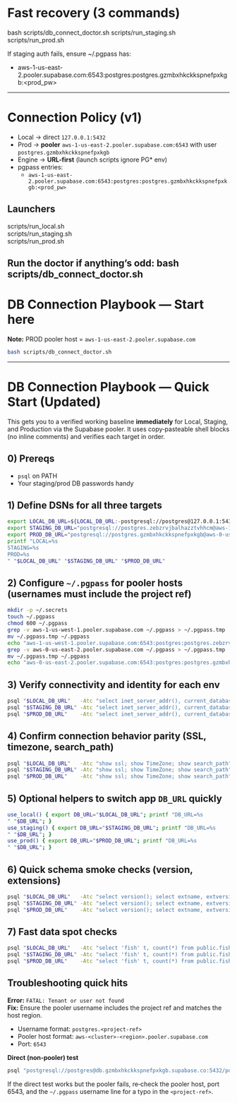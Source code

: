 # Fast recovery (3 commands)

bash scripts/db_connect_doctor.sh
scripts/run_staging.sh
scripts/run_prod.sh

If staging auth fails, ensure ~/.pgpass has:
- aws-1-us-east-2.pooler.supabase.com:6543:postgres:postgres.gzmbxhkckkspnefpxkgb:<prod_pw>
---
# Connection Policy (v1)

- Local → direct `127.0.0.1:5432`
- Prod → **pooler** `aws-1-us-east-2.pooler.supabase.com:6543` with user `postgres.gzmbxhkckkspnefpxkgb`
- Engine → **URL-first** (launch scripts ignore PG* env)
- pgpass entries:
  - `aws-1-us-east-2.pooler.supabase.com:6543:postgres:postgres.gzmbxhkckkspnefpxkgb:<prod_pw>`

## Launchers
scripts/run_local.sh  
scripts/run_staging.sh  
scripts/run_prod.sh  

Run the doctor if anything’s odd:
bash scripts/db_connect_doctor.sh
---
# DB Connection Playbook — Start here

**Note:** PROD pooler host = `aws-1-us-east-2.pooler.supabase.com`


```bash
bash scripts/db_connect_doctor.sh
```
---
# DB Connection Playbook — Quick Start (Updated)

This gets you to a verified working baseline **immediately** for Local, Staging, and Production via the Supabase pooler. It uses copy‑pasteable shell blocks (no inline comments) and verifies each target in order.

## 0) Prereqs
- `psql` on PATH
- Your staging/prod DB passwords handy

## 1) Define DSNs for all three targets

```bash
export LOCAL_DB_URL=${LOCAL_DB_URL:-postgresql://postgres@127.0.0.1:5432/postgres?sslmode=disable}
export STAGING_DB_URL="postgresql://postgres.zebzrvjbalhazztvhhcm@aws-1-us-west-1.pooler.supabase.com:6543/postgres?sslmode=require"
export PROD_DB_URL="postgresql://postgres.gzmbxhkckkspnefpxkgb@aws-0-us-east-2.pooler.supabase.com:6543/postgres?sslmode=require"
printf "LOCAL=%s
STAGING=%s
PROD=%s
" "$LOCAL_DB_URL" "$STAGING_DB_URL" "$PROD_DB_URL"
```

## 2) Configure `~/.pgpass` for pooler hosts (usernames must include the project ref)

```bash
mkdir -p ~/.secrets
touch ~/.pgpass
chmod 600 ~/.pgpass
grep -v aws-1-us-west-1.pooler.supabase.com ~/.pgpass > ~/.pgpass.tmp || true
mv ~/.pgpass.tmp ~/.pgpass
echo "aws-1-us-west-1.pooler.supabase.com:6543:postgres:postgres.zebzrvjbalhazztvhhcm:<YOUR_STAGING_DB_PASSWORD>" >> ~/.pgpass
grep -v aws-0-us-east-2.pooler.supabase.com ~/.pgpass > ~/.pgpass.tmp || true
mv ~/.pgpass.tmp ~/.pgpass
echo "aws-0-us-east-2.pooler.supabase.com:6543:postgres:postgres.gzmbxhkckkspnefpxkgb:<YOUR_PROD_DB_PASSWORD>" >> ~/.pgpass
```

## 3) Verify connectivity and identity for each env

```bash
psql "$LOCAL_DB_URL"   -Atc "select inet_server_addr(), current_database(), current_user"
psql "$STAGING_DB_URL" -Atc "select inet_server_addr(), current_database(), current_user"
psql "$PROD_DB_URL"    -Atc "select inet_server_addr(), current_database(), current_user"
```

## 4) Confirm connection behavior parity (SSL, timezone, search_path)

```bash
psql "$LOCAL_DB_URL"   -Atc "show ssl; show TimeZone; show search_path"
psql "$STAGING_DB_URL" -Atc "show ssl; show TimeZone; show search_path"
psql "$PROD_DB_URL"    -Atc "show ssl; show TimeZone; show search_path"
```

## 5) Optional helpers to switch app `DB_URL` quickly

```bash
use_local() { export DB_URL="$LOCAL_DB_URL"; printf "DB_URL=%s
" "$DB_URL"; }
use_staging() { export DB_URL="$STAGING_DB_URL"; printf "DB_URL=%s
" "$DB_URL"; }
use_prod() { export DB_URL="$PROD_DB_URL"; printf "DB_URL=%s
" "$DB_URL"; }
```

## 6) Quick schema smoke checks (version, extensions)

```bash
psql "$LOCAL_DB_URL"   -Atc "select version(); select extname, extversion from pg_extension order by 1"
psql "$STAGING_DB_URL" -Atc "select version(); select extname, extversion from pg_extension order by 1"
psql "$PROD_DB_URL"    -Atc "select version(); select extname, extversion from pg_extension order by 1"
```

## 7) Fast data spot checks

```bash
psql "$LOCAL_DB_URL"   -Atc "select 'fish' t, count(*) from public.fish union all select 'transgenes', count(*) from public.transgenes union all select 'transgene_alleles', count(*) from public.transgene_alleles"
psql "$STAGING_DB_URL" -Atc "select 'fish' t, count(*) from public.fish union all select 'transgenes', count(*) from public.transgenes union all select 'transgene_alleles', count(*) from public.transgene_alleles"
psql "$PROD_DB_URL"    -Atc "select 'fish' t, count(*) from public.fish union all select 'transgenes', count(*) from public.transgenes union all select 'transgene_alleles', count(*) from public.transgene_alleles"
```

## Troubleshooting quick hits

**Error:** `FATAL: Tenant or user not found`  
**Fix:** Ensure the pooler username includes the project ref and matches the host region.
- Username format: `postgres.<project-ref>`
- Pooler host format: `aws-<cluster>-<region>.pooler.supabase.com`
- Port: `6543`

**Direct (non‑pooler) test**

```bash
psql "postgresql://postgres@db.gzmbxhkckkspnefpxkgb.supabase.co:5432/postgres?sslmode=require" -Atc "select version(), current_user"
```

If the direct test works but the pooler fails, re‑check the pooler host, port 6543, and the `~/.pgpass` username line for a typo in the `<project-ref>`.
